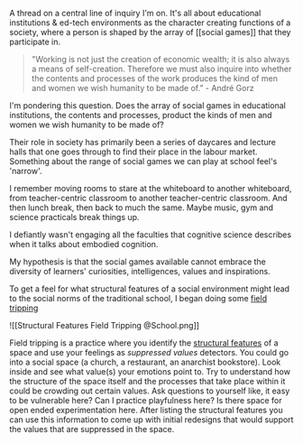 
A thread on a central line of inquiry I'm on. It's all about educational institutions & ed-tech environments as the character creating functions of a society, where a person is shaped by the array of [[social games]] that they participate in. 

> "Working is not just the creation of economic wealth; it is also always a means of self-creation. Therefore we must also inquire into whether the contents and processes of the work produces the kind of men and women we wish humanity to be made of.” - André Gorz
 
I'm pondering this question. Does the array of social games in educational institutions, the contents and processes, product the kinds of men and women we wish humanity to be made of? 

Their role in society has primarily been a series of daycares and lecture halls that one goes through to find their place in the labour market. Something about the range of social games we can play at school feel's 'narrow'.

I remember moving rooms to stare at the whiteboard to another whiteboard, from teacher-centric classroom to another teacher-centric classroom. And then lunch break, then back to much the same. Maybe music, gym and science practicals break things up.
 
 I defiantly wasn't engaging all the faculties that cognitive science describes when it talks about embodied cognition.
 
 My hypothesis is that the social games available cannot embrace the diversity of learners' curiosities, intelligences, values and inspirations.
 
 To get a feel for what structural features of a social environment might lead to the social norms of the traditional school, I began doing some [field tripping](https://www.notion.so/sxhx/Field-Tripping-159fa53f70da425bb6856ea3f01c0a61)
 
![[Structural Features Field Tripping @School.png]]

Field tripping is a practice where you identify the [structural features](https://www.notion.so/humsys/Structural-Features-95c23b58da0d444b84df25d70781d61d) of a space and use your feelings as _suppressed values_ detectors. You could go into a social space (a church, a restaurant, an anarchist bookstore). Look inside and see what value(s) your emotions point to. Try to understand how the structure of the space itself and the processes that take place within it could be crowding out certain values. Ask questions to yourself like, it easy to be vulnerable here? Can I practice playfulness here? Is there space for open ended experimentation here. After listing the structural features you can use this information to come up with initial redesigns that would support the values that are suppressed in the space.